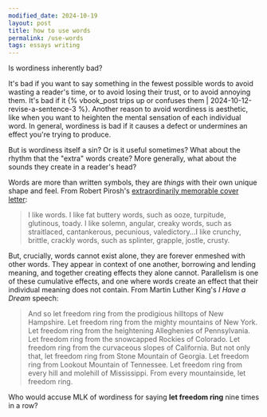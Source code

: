 ```yaml
---
modified_date: 2024-10-19
layout: post
title: how to use words
permalink: /use-words
tags: essays writing
---
```


Is wordiness inherently bad?
<!--more-->
It's bad if you want to say something in the fewest possible words to avoid wasting a reader's time, or to avoid losing their trust, or to avoid annoying them.
It's bad if it {% vbook_post trips up or confuses them | 2024-10-12-revise-a-sentence-3 %}.
Another reason to avoid wordiness is aesthetic, like when you want to heighten the mental sensation of each individual word.
In general, wordiness is bad if it causes a defect or undermines an effect you're trying to produce.

But is wordiness itself a sin?
Or is it useful sometimes?
What about the rhythm that the "extra" words create?
More generally, what about the sounds they create in a reader's head?

Words are more than written symbols, they are _things_ with their own unique shape and feel.
From Robert Pirosh's [extraordinarily memorable cover letter](https://lettersofnote.com/2012/03/13/i-like-words/):

> I like words. I like fat buttery words, such as ooze, turpitude, glutinous, toady. I like solemn, angular, creaky words, such as straitlaced, cantankerous, pecunious, valedictory...I like crunchy, brittle, crackly words, such as splinter, grapple, jostle, crusty.

But, crucially, words cannot exist alone, they are forever enmeshed with other words.
They appear in context of one another, borrowing and lending meaning, and together creating effects they alone cannot.
Parallelism is one of these cumulative effects, and one where words create an effect that their individual meaning does not contain.
From Martin Luther King's _I Have a Dream_ speech:

> And so let freedom ring from the prodigious hilltops of New Hampshire. Let freedom ring from the mighty mountains of New York. Let freedom ring from the heightening Alleghenies of Pennsylvania. Let freedom ring from the snowcapped Rockies of Colorado. Let freedom ring from the curvaceous slopes of California. But not only that, let freedom ring from Stone Mountain of Georgia. Let freedom ring from Lookout Mountain of Tennessee. Let freedom ring from every hill and molehill of Mississippi. From every mountainside, let freedom ring.

Who would accuse MLK of wordiness for saying **let freedom ring** nine times in a row?